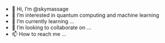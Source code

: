 - 👋 Hi, I’m @skymassage
- 👀 I’m interested in quantum computing and machine learning
- 🌱 I’m currently learning ...
- 💞️ I’m looking to collaborate on ...
- 📫 How to reach me ...

<!---
skymassage/skymassage is a ✨ special ✨ repository because its `README.md` (this file) appears on your GitHub profile.
You can click the Preview link to take a look at your changes.
--->
